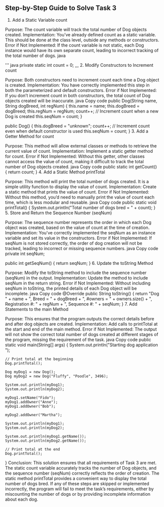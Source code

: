 ## Step-by-Step Guide to Solve Task 3
1. Add a Static Variable count

Purpose: The count variable will track the total number of Dog objects created.
Implementation: You’ve already defined count as a static variable. This should be done at the class level, outside any methods or constructors.
Error if Not Implemented: If the count variable is not static, each Dog instance would have its own separate count, leading to incorrect tracking of the total number of dogs.
java

''' java
private static int count = 0;
,,,
2. Modify Constructors to Increment count

Purpose: Both constructors need to increment count each time a Dog object is created.
Implementation: You have correctly implemented this step in both the parameterized and default constructors.
Error if Not Implemented: If you don’t increment count in both constructors, the total count of Dog objects created will be inaccurate.
java
Copy code
public Dog(String name, String dogBreed, int regNum) {
    this.name = name;
    this.dogBreed = dogBreed;
    this.regNum = regNum;
    count++; // Increment count when a new Dog is created
    this.seqNum = count;
}

public Dog() {
    this.dogBreed = "unknown";
    count++; // Increment count even when default constructor is used
    this.seqNum = count;
}
3. Add a Getter Method for count

Purpose: This method will allow external classes or methods to retrieve the current value of count.
Implementation: Implement a static getter method for count.
Error if Not Implemented: Without this getter, other classes cannot access the value of count, making it difficult to track the total number of Dog objects created.
java
Copy code
public static int getCount() {
    return count;
}
4. Add a Static Method printTotal

Purpose: This method will print the total number of dogs created. It is a simple utility function to display the value of count.
Implementation: Create a static method that prints the value of count.
Error if Not Implemented: Without this method, you’d need to manually print the value of count each time, which is less modular and reusable.
java
Copy code
public static void printTotal() {
    System.out.println("Total number of dogs bred = " + count);
}
5. Store and Return the Sequence Number (seqNum)

Purpose: The sequence number represents the order in which each Dog object was created, based on the value of count at the time of creation.
Implementation: You've correctly implemented the seqNum as an instance variable and set its value in the constructors.
Error if Not Implemented: If seqNum is not stored correctly, the order of dog creation will not be tracked, leading to incorrect or missing sequence numbers.
java
Copy code
private int seqNum;

public int getSeqNum() {
    return seqNum;
}
6. Update the toString Method

Purpose: Modify the toString method to include the sequence number (seqNum) in the output.
Implementation: Update the method to include seqNum in the return string.
Error if Not Implemented: Without including seqNum in toString, the printed details of each Dog object will be incomplete.
java
Copy code
@Override
public String toString() {
    return "Dog " + name + ", Breed = " + dogBreed + ", #owners = " + owners.size() +
           ", Registration #: " + regNum + ", Sequence #: " + seqNum;
}
7. Add Statements to the main Method

Purpose: This ensures that the program outputs the correct details before and after dog objects are created.
Implementation: Add calls to printTotal at the start and end of the main method.
Error if Not Implemented: The output will not show the correct total number of dogs created at different stages of the program, missing the requirement of the task.
java
Copy code
public static void main(String[] args) {
    System.out.println("Starting dog application ");
    
    // Print total at the beginning
    Dog.printTotal();

    Dog myDog1 = new Dog();
    Dog myDog2 = new Dog("Fluffy", "Poodle", 3496);

    System.out.println(myDog1);
    System.out.println(myDog2);

    myDog1.setName("Fido");
    myDog1.addOwner("Anne");
    myDog1.addOwner("Bob");

    myDog2.addOwner("Martha");

    System.out.println(myDog1);
    System.out.println(myDog2);

    System.out.println(myDog1.getName());
    System.out.println(myDog2.getName());

    // Print total at the end
    Dog.printTotal();
}
Conclusion:
This solution ensures that all requirements of Task 3 are met. The static count variable accurately tracks the number of Dog objects, and the sequence number (seqNum) correctly reflects the order of creation. The static method printTotal provides a convenient way to display the total number of dogs bred. If any of these steps are skipped or implemented incorrectly, the program will fail to meet the task’s requirements, either by miscounting the number of dogs or by providing incomplete information about each dog.
